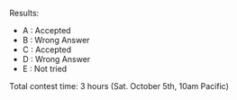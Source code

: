 Results:
- A : Accepted
- B : Wrong Answer
- C : Accepted
- D : Wrong Answer
- E : Not tried

Total contest time: 3 hours (Sat. October 5th, 10am Pacific)
